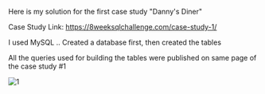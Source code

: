 
Here is my solution for the first case study "Danny's Diner"

Case Study Link: https://8weeksqlchallenge.com/case-study-1/

I used MySQL .. Created a database first, then created the tables

All the queries used for building the tables were published on same page of the case study #1

![1](https://user-images.githubusercontent.com/85198305/122677982-78daed80-d1ed-11eb-8dc3-74936c805ca1.png)


